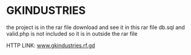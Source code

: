 # GKINDUSTRIES
the project is in the rar file 
download and see it
in this rar file db.sql and valid.php is not included so it is in outside the rar file

HTTP LINK:   www.gkindustries.rf.gd
